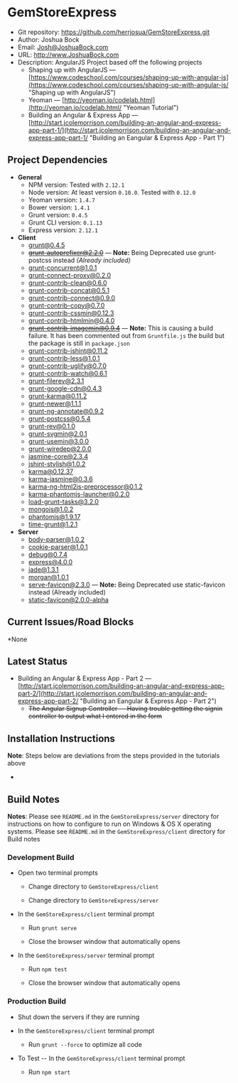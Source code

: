 # GemStoreExpress
* Git repository: https://github.com/herrjosua/GemStoreExpress.git
* Author: Joshua Bock
* Email: Josh@JoshuaBock.com
* URL: http://www.JoshuaBock.com
* Description:  AngularJS Project based off the following projects
	* Shaping up with AngularJS &mdash; [https://www.codeschool.com/courses/shaping-up-with-angular-js](https://www.codeschool.com/courses/shaping-up-with-angular-js/ "Shaping up with AngularJS")
	* Yeoman &mdash; [http://yeoman.io/codelab.html](http://yeoman.io/codelab.html/ "Yeoman Tutorial")
	* Building an Angular & Express App &mdash; [http://start.jcolemorrison.com/building-an-angular-and-express-app-part-1/](http://start.jcolemorrison.com/building-an-angular-and-express-app-part-1/ "Building an Eangular & Express App - Part 1")

## Project Dependencies

 - **General**
	 - NPM version: Tested with `2.12.1` 
	 - Node version:  At least version `0.10.0`. Tested with `0.12.0`
	 - Yeoman version: `1.4.7`
	 - Bower version: `1.4.1`
	 - Grunt version: `0.4.5`
	 - Grunt CLI version: `0.1.13`
	 - Express version: `2.12.1`
 - **Client**
	 - grunt@0.4.5
	 - ~~grunt-autoprefixer@2.2.0~~ &mdash; **Note:**  Being Deprecated use grunt-postcss instead *(Already included)*
	 - grunt-concurrent@1.0.1
	 - grunt-connect-proxy@0.2.0
	 - grunt-contrib-clean@0.6.0
	 - grunt-contrib-concat@0.5.1
	 - grunt-contrib-connect@0.9.0
	 - grunt-contrib-copy@0.7.0
	 - grunt-contrib-cssmin@0.12.3
	 - grunt-contrib-htmlmin@0.4.0
	 - ~~grunt-contrib-imagemin@0.9.4~~ &mdash; **Note:** This is causing a build failure. It has been commented out from `Gruntfile.js` the build but the package is still in `package.json`
	 - grunt-contrib-jshint@0.11.2
	 - grunt-contrib-less@1.0.1
	 - grunt-contrib-uglify@0.7.0
	 - grunt-contrib-watch@0.6.1
	 - grunt-filerev@2.3.1
	 - grunt-google-cdn@0.4.3
	 - grunt-karma@0.11.2
	 - grunt-newer@1.1.1
	 - grunt-ng-annotate@0.9.2
	 - grunt-postcss@0.5.4
	 - grunt-rev@0.1.0
	 - grunt-svgmin@2.0.1
	 - grunt-usemin@3.0.0
	 - grunt-wiredep@2.0.0
	 - jasmine-core@2.3.4
	 - jshint-stylish@1.0.2
	 - karma@0.12.37
	 - karma-jasmine@0.3.6
	 - karma-ng-html2js-preprocessor@0.1.2
	 - karma-phantomjs-launcher@0.2.0
	 - load-grunt-tasks@3.2.0
	 - mongojs@1.0.2
	 - phantomjs@1.9.17
	 - time-grunt@1.2.1
 - **Server**
	 - body-parser@1.0.2
	 - cookie-parser@1.0.1
	 - debug@0.7.4 
	 - express@4.0.0 
	 - jade@1.3.1 
	 - morgan@1.0.1 
	 - serve-favicon@2.3.0 &mdash; **Note:** Being Deprecated use static-favicon instead (Already included)
	 - static-favicon@2.0.0-alpha

## Current Issues/Road Blocks

*None

## Latest Status

* Building an Angular & Express App - Part 2 &mdash; [http://start.jcolemorrison.com/building-an-angular-and-express-app-part-2/](http://start.jcolemorrison.com/building-an-angular-and-express-app-part-2/ "Building an Eangular & Express App - Part 2")
	* ~~The Angular Signup Controller &mdash; Having trouble getting the signin controller to output what I entered in the form~~

## Installation Instructions

**Note**:  Steps below are deviations from the steps provided in the tutorials above

* 

## Build Notes

**Notes**: Please see `README.md` in the `GemStoreExpress/server` directory for instructions on how to configure to run on Windows & OS X operating systems. Please see `README.md`  in the `GemStoreExpress/client` directory for Build notes

### Development Build

* Open two terminal prompts

	* Change directory to `GemStoreExpress/client`

	* Change directory to `GemStoreExpress/server`

* In the  `GemStoreExpress/client` terminal prompt

	* Run `grunt serve`

	* Close the browser window that automatically opens

* In the  `GemStoreExpress/server` terminal prompt

	* Run `npm test`

	* Close the browser window that automatically opens


### Production Build

* Shut down the servers if they are running

* In the  `GemStoreExpress/client` terminal prompt

	* Run `grunt --force` to optimize all code

* To Test -- In the  `GemStoreExpress/client` terminal prompt

	* Run `npm start`
